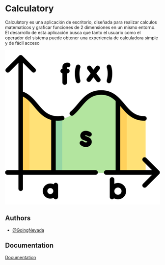 
# Calculatory

Calculatory es una aplicación de escritorio, diseñada para realizar calculos matematicos y graficar funciones de 2 dimensiones en un mismo entorno. El desarrollo de esta aplicación busca que tanto el usuario como el operador del sistema puede obtener una experiencia de calculadora simple y de fácil acceso




![Logo](resources/icono.png)



## Authors

- [@GoingNevada](https://github.com/GoingNevada)


## Documentation

[Documentation](resources/Manual_tenico_Calculatory.pdf)


